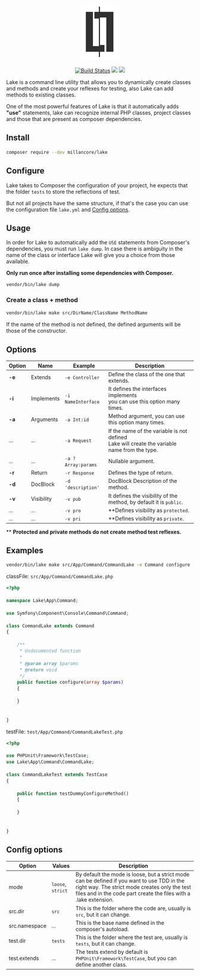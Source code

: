 <p align="center"><img src="https://raw.githubusercontent.com/millancore/lake/master/logo.jpg"></p>

<p align="center">
<a href="https://travis-ci.org/millancore/lake?branch=master"><img src="https://travis-ci.org/millancore/lake.svg?branch=master" alt="Build Status"></a>
<a href="https://codeclimate.com/github/millancore/lake/maintainability"><img src="https://api.codeclimate.com/v1/badges/802c342410008cbd8c08/maintainability" /></a>
<a href="https://codeclimate.com/github/millancore/lake/test_coverage"><img src="https://api.codeclimate.com/v1/badges/802c342410008cbd8c08/test_coverage" /></a>
</p>

Lake is a command line utility that allows you to dynamically create classes and methods and create your reflexes for testing, also Lake can add methods to existing classes.

One of the most powerful features of Lake is that it automatically adds **"use"** statements, lake can recognize internal PHP classes, project classes and those that are present as composer dependencies.


## Install 
```bash
composer require --dev millancore/lake
```

## Configure

Lake takes to Composer the configuration of your project, he expects that the folder `tests` to store the reflections of test.

But not all projects have the same structure, if that's the case you can use the configuration file `lake.yml` and [Config options](#config-options).


## Usage

In order for Lake to automatically add the `USE` statements from Composer's dependencies, you must run `lake dump`. In case there is ambiguity in the name of the class or interface Lake will give you a choice from those available.

**Only run once after installing some dependencies with Composer.**

```bash
vendor/bin/lake dump
```

### Create a class + method

```bash
vendor/bin/lake make src/DirName/ClassName MethodName 
```

If the name of the method is not defined, the defined arguments will be those of the constructor. 

## Options


Option | Name   | Example | Description
------ | ------ | ------- | -----------
**-e** | Extends    | `-e Controller` |  Define the class of the one that extends. 
**-i** | Implements | `-i NameInterface` | It defines the interfaces implements<br /> you can use this option many times. 
**-a** | Arguments  | `-a Int:id` | Method argument, you can use this option many times.
...    | ...       | `-a Request`| If the name of the variable is not defined<br /> Lake will create the variable name from the type.
...    | ...       | `-a ?Array:params` | Nullable argument.
**-r** | Return     | `-r Response` | Defines the type of return.
**-d** | DocBlock   | `-d 'description'` | DocBlock Description of the method.
**-v** | Visibility | `-v pub` | It defines the visibility of the method, by default it is `public`.
...    | ...       | `-v pro` | **Defines visibility as `protected`.
...    | ...       | `-v pri` | **Defines visibility as `private`.

** **Protected and private methods do not create method test reflexes.**


## Examples

```bash
vendor/bin/lake make src/App/Command/CommandLake -e Command configure -a array:params
```


classFile: `src/App/Command/CommandLake.php`
```php
<?php

namespace Lake\App\Command;

use Symfony\Component\Console\Command\Command;

class CommandLake extends Command
{

    /**
     * Undocumented function
     *
     * @param array $params
     * @return void
     */
    public function configure(array $params)
    {

    }


}
```
testFile: `test/App/Command/CommandLakeTest.php`

```php
<?php

use PHPUnit\Framework\TestCase;
use Lake\App\Command\CommandLake;

class CommandLakeTest extends TestCase
{

    public function testDummyConfigureMethod()
    {

    }


}
```

## Config options

Option   | Values | Description
---------| ------ | -----------
mode | `loose`, `strict` | By default the mode is loose, but a strict mode can be defined if you want to use TDD in the right way. The strict mode creates only the test files and in the code part create the files with a .lake extension.
src.dir | `src` | This is the folder where the code are, usually is `src`, but it can change.
src.namespace | ... | This is the base name defined in the composer's autoload.
test.dir | `tests` | This is the folder where the test are, usually is `tests`, but it can change.
test.extends | ... | The tests extend by default is `PHPUnit\Framework\TestCase`, but you can define another class.



